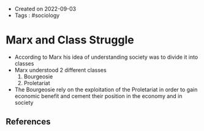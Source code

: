 - Created on 2022-09-03
- Tags : #sociology 

# Marx and Class Struggle
- According to Marx his idea of understanding society was to divide it into classes
- Marx understood 2 different classes 
	1. Bourgeosie
	2. Proletariat
- The Bourgeosie rely on the exploitation of the Proletariat in order to gain economic benefit and cement their position in the economy and in society

## References
